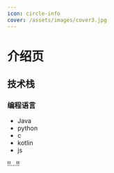 ```yaml
---
icon: circle-info
cover: /assets/images/cover3.jpg
---
```


# 介绍页



## 技术栈

### 编程语言

- Java
- python
- c
- kotlin
- js

 !!...!! 




